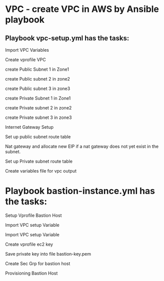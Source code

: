 # VPC - create VPC in AWS by Ansible playbook
## Playbook vpc-setup.yml has the tasks: 
 Import VPC Variables

 Create vprofile VPC
 
 create Public Subnet 1 in Zone1

 create Public subnet 2 in zone2
 
 create Public subnet 3 in zone3
 
 create Private Subnet 1 in Zone1
 
 create Private subnet 2 in zone2
 
 create Private subnet 3 in zone3
 
 Internet Gateway Setup
 
 Set up public subnet route table
 
 Nat gateway and allocate new EIP if a nat gateway does not yet exist in the subnet.		
 
 Set up Private subnet route table
 
 Create variables file for vpc output	
	
# Playbook bastion-instance.yml has the tasks:
 
 Setup Vprofile Bastion Host
 
 Import VPC setup Variable
 
 Import VPC setup Variable
 
 Create vprofile ec2 key
 
 Save private key into file bastion-key.pem
 
 Create Sec Grp for bastion host
 
 Provisioning Bastion Host		


